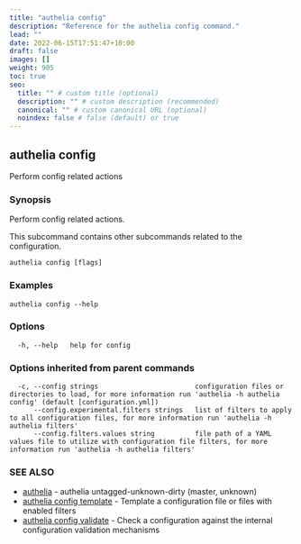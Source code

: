 ```yaml
---
title: "authelia config"
description: "Reference for the authelia config command."
lead: ""
date: 2022-06-15T17:51:47+10:00
draft: false
images: []
weight: 905
toc: true
seo:
  title: "" # custom title (optional)
  description: "" # custom description (recommended)
  canonical: "" # custom canonical URL (optional)
  noindex: false # false (default) or true
---
```


## authelia config

Perform config related actions

### Synopsis

Perform config related actions.

This subcommand contains other subcommands related to the configuration.

```
authelia config [flags]
```

### Examples

```
authelia config --help
```

### Options

```
  -h, --help   help for config
```

### Options inherited from parent commands

```
  -c, --config strings                        configuration files or directories to load, for more information run 'authelia -h authelia config' (default [configuration.yml])
      --config.experimental.filters strings   list of filters to apply to all configuration files, for more information run 'authelia -h authelia filters'
      --config.filters.values string          file path of a YAML values file to utilize with configuration file filters, for more information run 'authelia -h authelia filters'
```

### SEE ALSO

* [authelia](authelia.md)	 - authelia untagged-unknown-dirty (master, unknown)
* [authelia config template](authelia_config_template.md)	 - Template a configuration file or files with enabled filters
* [authelia config validate](authelia_config_validate.md)	 - Check a configuration against the internal configuration validation mechanisms

